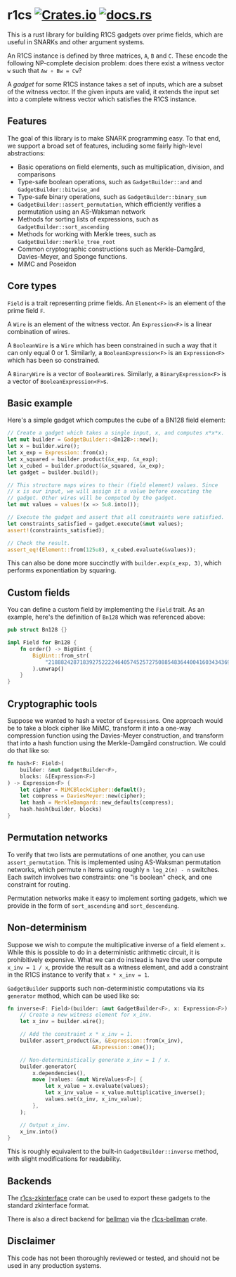 # r1cs [![Crates.io](https://img.shields.io/crates/v/r1cs)](https://crates.io/crates/r1cs) [![docs.rs](https://docs.rs/r1cs/badge.svg)](https://docs.rs/r1cs)

This is a rust library for building R1CS gadgets over prime fields, which are useful in SNARKs and other argument systems.

An R1CS instance is defined by three matrices, `A`, `B` and `C`. These encode the following NP-complete decision problem: does there exist a witness vector `w` such that `Aw ∘ Bw = Cw`?

A *gadget* for some R1CS instance takes a set of inputs, which are a subset of the witness vector. If the given inputs are valid, it extends the input set into a complete witness vector which satisfies the R1CS instance.


## Features

The goal of this library is to make SNARK programming easy. To that end, we support a broad set of features, including some fairly high-level abstractions:

- Basic operations on field elements, such as multiplication, division, and comparisons
- Type-safe boolean operations, such as `GadgetBuilder::and` and `GadgetBuilder::bitwise_and`
- Type-safe binary operations, such as `GadgetBuilder::binary_sum`
- `GadgetBuilder::assert_permutation`, which efficiently verifies a permutation using an AS-Waksman network
- Methods for sorting lists of expressions, such as `GadgetBuilder::sort_ascending`
- Methods for working with Merkle trees, such as `GadgetBuilder::merkle_tree_root`
- Common cryptographic constructions such as Merkle-Damgård, Davies-Meyer, and Sponge functions.
- MiMC and Poseidon


## Core types

`Field` is a trait representing prime fields. An `Element<F>` is an element of the prime field `F`.

A `Wire` is an element of the witness vector. An `Expression<F>` is a linear combination of wires.

A `BooleanWire` is a `Wire` which has been constrained in such a way that it can only equal 0 or 1. Similarly, a `BooleanExpression<F>` is an `Expression<F>` which has been so constrained.

A `BinaryWire` is a vector of `BooleanWire`s. Similarly, a `BinaryExpression<F>` is a vector of `BooleanExpression<F>`s.


## Basic example

Here's a simple gadget which computes the cube of a BN128 field element:

```rust
// Create a gadget which takes a single input, x, and computes x*x*x.
let mut builder = GadgetBuilder::<Bn128>::new();
let x = builder.wire();
let x_exp = Expression::from(x);
let x_squared = builder.product(&x_exp, &x_exp);
let x_cubed = builder.product(&x_squared, &x_exp);
let gadget = builder.build();

// This structure maps wires to their (field element) values. Since
// x is our input, we will assign it a value before executing the
// gadget. Other wires will be computed by the gadget.
let mut values = values!(x => 5u8.into());

// Execute the gadget and assert that all constraints were satisfied.
let constraints_satisfied = gadget.execute(&mut values);
assert!(constraints_satisfied);

// Check the result.
assert_eq!(Element::from(125u8), x_cubed.evaluate(&values));
```

This can also be done more succinctly with `builder.exp(x_exp, 3)`, which performs exponentiation by squaring.


## Custom fields

You can define a custom field by implementing the `Field` trait. As an example, here's the definition of `Bn128` which was referenced above:

```rust
pub struct Bn128 {}

impl Field for Bn128 {
    fn order() -> BigUint {
        BigUint::from_str(
            "21888242871839275222246405745257275088548364400416034343698204186575808495617"
        ).unwrap()
    }
}
```


## Cryptographic tools

Suppose we wanted to hash a vector of `Expression`s. One approach would be to take a block cipher like MiMC, transform it into a one-way compression function using the Davies-Meyer construction, and transform that into a hash function using the Merkle-Damgård construction. We could do that like so:

```rust
fn hash<F: Field>(
    builder: &mut GadgetBuilder<F>,
    blocks: &[Expression<F>]
) -> Expression<F> {
    let cipher = MiMCBlockCipher::default();
    let compress = DaviesMeyer::new(cipher);
    let hash = MerkleDamgard::new_defaults(compress);
    hash.hash(builder, blocks)
}
```


## Permutation networks

To verify that two lists are permutations of one another, you can use `assert_permutation`. This is implemented using AS-Waksman permutation networks, which permute `n` items using roughly `n log_2(n) - n` switches. Each switch involves two constraints: one "is boolean" check, and one constraint for routing.

Permutation networks make it easy to implement sorting gadgets, which we provide in the form of `sort_ascending` and `sort_descending`.


## Non-determinism

Suppose we wish to compute the multiplicative inverse of a field element `x`. While this is possible to do in a deterministic arithmetic circuit, it is prohibitively expensive. What we can do instead is have the user compute `x_inv = 1 / x`, provide the result as a witness element, and add a constraint in the R1CS instance to verify that `x * x_inv = 1`.

`GadgetBuilder` supports such non-deterministic computations via its `generator` method, which can be used like so:

```rust
fn inverse<F: Field>(builder: &mut GadgetBuilder<F>, x: Expression<F>) -> Expression<F> {
    // Create a new witness element for x_inv.
    let x_inv = builder.wire();

    // Add the constraint x * x_inv = 1.
    builder.assert_product(&x, &Expression::from(x_inv),
                           &Expression::one());

    // Non-deterministically generate x_inv = 1 / x.
    builder.generator(
        x.dependencies(),
        move |values: &mut WireValues<F>| {
            let x_value = x.evaluate(values);
            let x_inv_value = x_value.multiplicative_inverse();
            values.set(x_inv, x_inv_value);
        },
    );

    // Output x_inv.
    x_inv.into()
}
```

This is roughly equivalent to the built-in `GadgetBuilder::inverse` method, with slight modifications for readability.


## Backends

The [r1cs-zkinterface](https://crates.io/crates/r1cs-zkinterface) crate can be used to export these gadgets to the standard zkinterface format.

There is also a direct backend for [bellman](https://crates.io/crates/bellman) via the [r1cs-bellman](https://crates.io/crates/r1cs-bellman) crate.


## Disclaimer

This code has not been thoroughly reviewed or tested, and should not be used in any production systems.
